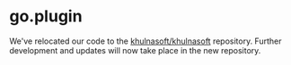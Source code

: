 <!--
title: go.plugin
description: "go.plugin is an external plugin for Khulnasoft, responsible for running individual data collectors written in Go."
custom_edit_url: https://github.com/khulnasoft/go.plugin/edit/master/README.md
sidebar_label: "go.plugin"
learn_status: "Published"
learn_topic_type: "Tasks"
learn_rel_path: "Developers/External plugins/go.plugin"
sidebar_position: 1
-->

# go.plugin

We've relocated our code to the [khulnasoft/khulnasoft](https://github.com/khulnasoft/khulnasoft/tree/master/src/go/) repository. Further development and updates will now take place in the new repository.
